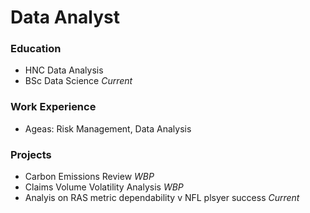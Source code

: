 # Data Analyst 

### Education
- HNC Data Analysis
- BSc Data Science *Current*

### Work Experience
- Ageas: Risk Management, Data Analysis

### Projects
- Carbon Emissions Review *WBP*
- Claims Volume Volatility Analysis *WBP*
- Analyis on RAS metric dependability v NFL plsyer success *Current*
